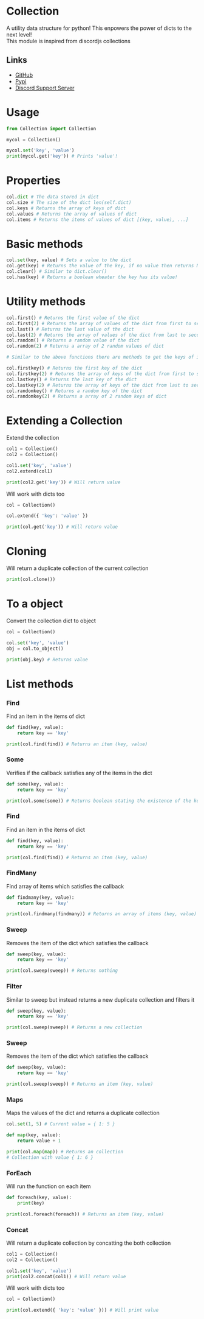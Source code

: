 # Collection

A utility data structure for python! This enpowers the power of dicts to the next level!<br/>
This module is inspired from discordjs collections

## Links

- [GitHub](https://github.com/Scientific-Guy/python-collection)
- [Pypi](https://pypi.org/project/python-collection/)
- [Discord Support Server](https://discord.gg/FrduEZd)

# Usage

```py
from Collection import Collection

mycol = Collection()

mycol.set('key', 'value')
print(mycol.get('key')) # Prints 'value'!
```

# Properties

```py
col.dict # The data stored in dict
col.size # The size of the dict len(self.dict)
col.keys # Returns the array of keys of dict
col.values # Returns the array of values of dict
col.items # Returns the items of values of dict [(key, value), ...]
```

# Basic methods

```py
col.set(key, value) # Sets a value to the dict
col.get(key) # Returns the value of the key, if no value then returns None
col.clear() # Similar to dict.clear()
col.has(key) # Returns a boolean wheater the key has its value!
```

# Utility methods

```py
col.first() # Returns the first value of the dict
col.first(2) # Returns the array of values of the dict from first to second
col.last() # Returns the last value of the dict 
col.last(2) # Returns the array of values of the dict from last to second last
col.random() # Returns a random value of the dict
col.random(2) # Returns a array of 2 random values of dict 

# Similar to the above functions there are methods to get the keys of it

col.firstkey() # Returns the first key of the dict
col.firstkey(2) # Returns the array of keys of the dict from first to second
col.lastkey() # Returns the last key of the dict 
col.lastkey(2) # Returns the array of keys of the dict from last to second last
col.randomkey() # Returns a random key of the dict
col.randomkey(2) # Returns a array of 2 random keys of dict 
```

# Extending a Collection

Extend the collection

```py
col1 = Collection()
col2 = Collection()

col1.set('key', 'value')
col2.extend(col1)

print(col2.get('key')) # Will return value
```

Will work with dicts too

```py
col = Collection()

col.extend({ 'key': 'value' })

print(col.get('key')) # Will return value
```

# Cloning

Will return a duplicate collection of the current collection

```py
print(col.clone())
```

# To a object

Convert the collection dict to object

```py
col = Collection()

col.set('key', 'value')
obj = col.to_object()

print(obj.key) # Returns value
```

# List methods

### Find

Find an item in the items of dict

```py
def find(key, value):
    return key == 'key'

print(col.find(find)) # Returns an item (key, value)
```

### Some

Verifies if the callback satisfies any of the items in the dict

```py
def some(key, value):
    return key == 'key'

print(col.some(some)) # Returns boolean stating the existence of the key which satisfies the callback
```

### Find

Find an item in the items of dict

```py
def find(key, value):
    return key == 'key'

print(col.find(find)) # Returns an item (key, value)
```

### FindMany

Find array of items which satisfies the callback

```py
def findmany(key, value):
    return key == 'key'

print(col.findmany(findmany)) # Returns an array of items (key, value)
```

### Sweep

Removes the item of the dict which satisfies the callback

```py
def sweep(key, value):
    return key == 'key'

print(col.sweep(sweep)) # Returns nothing
```

### Filter

Similar to sweep but instead returns a new duplicate collection and filters it

```py
def sweep(key, value):
    return key == 'key'

print(col.sweep(sweep)) # Returns a new collection
```

### Sweep

Removes the item of the dict which satisfies the callback

```py
def sweep(key, value):
    return key == 'key'

print(col.sweep(sweep)) # Returns an item (key, value)
```

### Maps

Maps the values of the dict and returns a duplicate collection

```py
col.set(1, 5) # Current value = { 1: 5 }

def map(key, value):
    return value + 1

print(col.map(map)) # Returns an collection
# Collection with value { 1: 6 }
```

### ForEach

Will run the function on each item

```py
def foreach(key, value):
    print(key)

print(col.foreach(foreach)) # Returns an item (key, value)
```

### Concat

Will return a duplicate collection by concatting the both collection

```py
col1 = Collection()
col2 = Collection()

col1.set('key', 'value')
print(col2.concat(col1)) # Will return value
```

Will work with dicts too

```py
col = Collection()

print(col.extend({ 'key': 'value' })) # Will print value
```